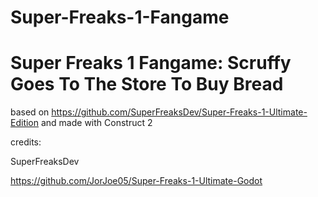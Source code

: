 # Super-Freaks-1-Fangame

# Super Freaks 1 Fangame: Scruffy Goes To The Store To Buy Bread

based on https://github.com/SuperFreaksDev/Super-Freaks-1-Ultimate-Edition and made with Construct 2

credits:

SuperFreaksDev

https://github.com/JorJoe05/Super-Freaks-1-Ultimate-Godot